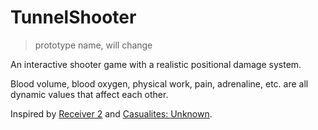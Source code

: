# TunnelShooter 
> prototype name, will change

An interactive shooter game with a realistic positional damage system. 

Blood volume, blood oxygen, physical work, pain, adrenaline, etc. are all dynamic values that affect each other.

Inspired by [Receiver 2](https://receiver2.com) and [Casualites: Unknown](https://orsonik.itch.io/scavprototype).
